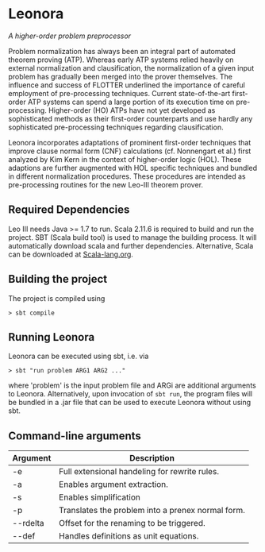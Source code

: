 Leonora
=======
*A higher-order problem preprocessor*

Problem normalization has always been an integral part of automated theorem proving (ATP).
Whereas early ATP systems relied heavily on external normalization and clausification,
the normalization of a given input problem has gradually been merged into the prover themselves.
The influence and success of FLOTTER underlined
the importance of careful employment of pre-processing techniques.
Current state-of-the-art first-order ATP systems can spend a large portion of its execution time
on pre-processing. Higher-order (HO) ATPs have not yet developed as sophisticated methods as
their first-order counterparts and use hardly any sophisticated pre-processing techniques regarding clausification.

Leonora incorporates adaptations of prominent first-order techniques that
improve clause normal form (CNF) calculations (cf. Nonnengart et al.)
first analyzed by Kim Kern in the context of higher-order logic (HOL).
These adaptions are further augmented with HOL specific techniques and bundled in
different normalization procedures. These procedures are intended as pre-processing
routines for the new Leo-III theorem prover.

Required Dependencies
----------------

Leo III needs Java >= 1.7 to run.
Scala 2.11.6 is required to build and run the project. SBT (Scala build tool) is used to manage
the building process. It will automatically download scala and further dependencies.
Alternative, Scala can be downloaded at [Scala-lang.org](http://scala-lang.org/download/).

Building the project
----------------
The project is compiled using

    > sbt compile
    
Running Leonora
----------------

Leonora can be executed using sbt, i.e. via
    
    > sbt "run problem ARG1 ARG2 ..."

where 'problem' is the input problem file and ARGi are additional arguments to Leonora.
Alternatively, upon invocation of `sbt run`, the program files will be bundled in a .jar file
that can be used to execute Leonora without using sbt.

Command-line arguments
----------------

| Argument | Description |
| --- | --- |
| -e | Full extensional handeling for rewrite rules. |
| -a | 	Enables argument extraction. |
| -s | Enables simplification |
| -p | Translates the problem into a prenex normal form. |
| --rdelta 	|	Offset for the renaming to be triggered. |
| --def |	Handles definitions as unit equations. |


